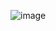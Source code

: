 ![image](https://user-images.githubusercontent.com/78596837/171656084-9f052ff7-5a6d-4b26-8fec-1e0dc722c2df.png)
